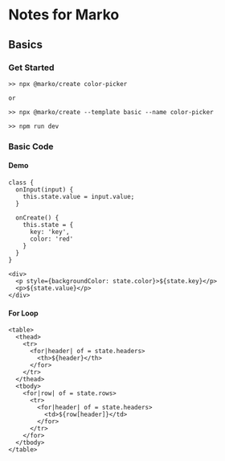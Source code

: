 # Notes for Marko

## Basics

### Get Started
```
>> npx @marko/create color-picker

or

>> npx @marko/create --template basic --name color-picker
```

```
>> npm run dev
```

### Basic Code
#### Demo
```
class {
  onInput(input) {
    this.state.value = input.value;
  }

  onCreate() {
    this.state = {
      key: 'key',
      color: 'red'
    }
  }
}

<div>
  <p style={backgroundColor: state.color}>${state.key}</p>
  <p>${state.value}</p>
</div>
```

#### For Loop
```
<table>
  <thead>
    <tr>
      <for|header| of = state.headers>
        <th>${header}</th>
      </for>
    </tr>
  </thead>
  <tbody>
    <for|row| of = state.rows>
      <tr>
        <for|header| of = state.headers>
          <td>${row[header]}</td>
        </for>
      </tr>
    </for>
  </tbody>
</table>
```